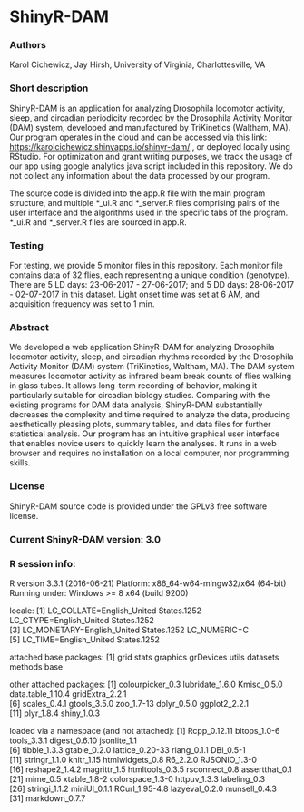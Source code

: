 # ShinyR-DAM

### Authors 
Karol Cichewicz, Jay Hirsh, University of Virginia, Charlottesville, VA

### Short description
ShinyR-DAM is an application for analyzing Drosophila locomotor activity, sleep, and circadian periodicity recorded by the Drosophila Activity Monitor (DAM) system, developed and manufactured by TriKinetics (Waltham, MA). Our program operates in the cloud and can be accessed via this link: https://karolcichewicz.shinyapps.io/shinyr-dam/ , or deployed locally using RStudio. For optimization and grant writing purposes, we track the usage of our app using google analytics java script included in this repository. We do not collect any information about the data processed by our program. 

The source code is divided into the app.R file with the main program structure, and multiple *_ui.R and *_server.R files comprising pairs of the user interface and the algorithms used in the specific tabs of the program. *_ui.R and *_server.R files are sourced in  app.R.

### Testing
For testing, we provide 5 monitor files in this repository. Each monitor file contains data of 32 flies, each representing a unique condition (genotype). There are 5 LD days: 23-06-2017 - 27-06-2017; and 5 DD days: 28-06-2017 - 02-07-2017 in this dataset. Light onset time was set at 6 AM, and acquisition frequency was set to 1 min. 

### Abstract
We developed a web application ShinyR-DAM for analyzing Drosophila locomotor activity, sleep, and circadian rhythms recorded by the Drosophila Activity Monitor (DAM) system (TriKinetics, Waltham, MA). The DAM system measures locomotor activity as infrared beam break counts of flies walking in glass tubes. It allows long-term recording of behavior, making it particularly suitable for circadian biology studies. Comparing with the existing programs for DAM data analysis, ShinyR-DAM substantially decreases the complexity and time required to analyze the data, producing aesthetically pleasing plots, summary tables, and data files for further statistical analysis. Our program has an intuitive graphical user interface that enables novice users to quickly learn the analyses. It runs in a web browser and requires no installation on a local computer, nor programming skills. 

### License
ShinyR-DAM source code is provided under the GPLv3 free software license.

### Current ShinyR-DAM version: 3.0

### R session info:
R version 3.3.1 (2016-06-21)
Platform: x86_64-w64-mingw32/x64 (64-bit)
Running under: Windows >= 8 x64 (build 9200)

locale:
[1] LC_COLLATE=English_United States.1252  LC_CTYPE=English_United States.1252   
[3] LC_MONETARY=English_United States.1252 LC_NUMERIC=C                          
[5] LC_TIME=English_United States.1252    

attached base packages:
[1] grid      stats     graphics  grDevices utils     datasets  methods   base     

other attached packages:
 [1] colourpicker_0.3  lubridate_1.6.0   Kmisc_0.5.0       data.table_1.10.4 gridExtra_2.2.1  
 [6] scales_0.4.1      gtools_3.5.0      zoo_1.7-13        dplyr_0.5.0       ggplot2_2.2.1    
[11] plyr_1.8.4        shiny_1.0.3      

loaded via a namespace (and not attached):
 [1] Rcpp_0.12.11     bitops_1.0-6     tools_3.3.1      digest_0.6.10    jsonlite_1.1    
 [6] tibble_1.3.3     gtable_0.2.0     lattice_0.20-33  rlang_0.1.1      DBI_0.5-1       
[11] stringr_1.1.0    knitr_1.15       htmlwidgets_0.8  R6_2.2.0         RJSONIO_1.3-0   
[16] reshape2_1.4.2   magrittr_1.5     htmltools_0.3.5  rsconnect_0.8    assertthat_0.1  
[21] mime_0.5         xtable_1.8-2     colorspace_1.3-0 httpuv_1.3.3     labeling_0.3    
[26] stringi_1.1.2    miniUI_0.1.1     RCurl_1.95-4.8   lazyeval_0.2.0   munsell_0.4.3   
[31] markdown_0.7.7  




